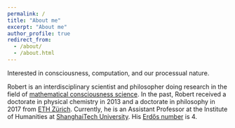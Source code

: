 ```yaml
---
permalink: /
title: "About me"
excerpt: "About me"
author_profile: true
redirect_from: 
  - /about/
  - /about.html
---
```


<!-- ## Under perpetual construction -->

<!-- Dr. Dr. Robert Prentner -->

Interested in consciousness, computation, and our processual nature. 

Robert is an interdisciplinary scientist and philosopher doing research in the field of [mathematical consciousness science](https://wiki.amcs.science/index.php?title=Mathematical_Consciousness_Science). In the past, Robert received a doctorate in physical chemistry in 2013 and a doctorate in philosophy in 2017 from [ETH Zürich](https://www.ethz.ch/). Currently, he is an Assistant Professor at the Institute of Humanities at [ShanghaiTech University](https://www.shanghaitech.edu.cn/eng/). His [Erdős number](https://en.wikipedia.org/wiki/Erd%C5%91s_number) is 4. 

<!-- Email: linchen.dr [at] gmail [dot] com -->

<!-- ORCID Researcher ID: 0000-0003-0349-6577. -->
